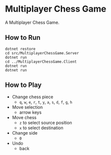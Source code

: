# Multiplayer Chess Game

A Multiplayer Chess Game.

## How to Run

```
dotnet restore
cd src/MultiplayerChessGame.Server
dotnet run
cd ../MultiplayerChessGame.Client
dotnet run
dotnet run
```

## How to Play

- Change chess piece
    - `q`, `w`, `e`, `r`, `t`, `y`, `a`, `s`, `d`, `f`, `g`, `h`
- Move selection
    - arrow keys
- Move chess
    - `z` to select source position
    - `x` to select destination
- Change side
    - `0`
- Undo
    - back
